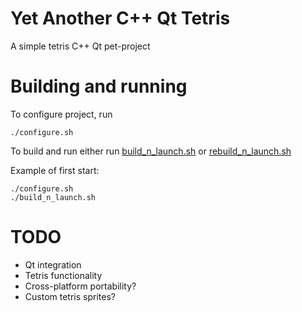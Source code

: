 # Yet Another C++ Qt Tetris

A simple tetris C++ Qt pet-project

# Building and running

To configure project, run
```
./configure.sh
```

To build and run either run [build_n_launch.sh](build_n_launch.sh) or [rebuild_n_launch.sh](rebuild_n_launch.sh)

Example of first start:
```
./configure.sh
./build_n_launch.sh
```

# TODO

- Qt integration
- Tetris functionality
- Cross-platform portability?
- Custom tetris sprites?